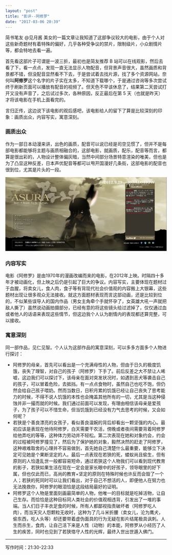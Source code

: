 ```yaml
---
layout: "post"
title: "影评--阿修罗"
date: "2017-03-06 20:39"
---
```


简书笔友 @见月酱 美女的一篇文章让我知道了这部争议较大的电影，由于个人对这些新奇题材有着特殊的偏好，几乎各种受争议的禁片，限制级片，小众剧情片等，都会特地去看一遍。

首先看这部片子可谓是一波三折，最初也是简友推荐 B 站可以在线观影，然后去看了下，看一点点，发现一直无法显示人物配音，但背景声音很大，虽然画质和背景都不错，但没配音显然看不下去，于是尝试着去找片源，找了多个资源网站，奈何叫**阿修罗**这个名字的片子实在太多，不知道下载哪个，于是通过咨询等多次尝试终于刷新页面可以播放有配音的视频了。但天色不早该休息了，结果第二天尝试打开又没有声音了，之后试过多次，各种原因，反正最后在第 5 天（也就是昨天）才将该电影在手机上面看完的。

言归正传，这边说下该电影的观后感吧，该电影给人的留下了算是比较深刻的印象：画质出众，内容写实，寓意深刻。

### 画质出众

作为一部日本动漫来讲，出色的画质，配音可以说已经是司空见惯了，但并不是每部电影都能够将主题与画质相融合的，这部电影，就画质，配乐，配音等而言，都算是很出彩的，人物设计整体偏灰暗，当然中间部分场景特意渲染的唯美，但也是为了凸显这种反差，日本声优配音等都可以甩开国漫好几条街，这部电影的配音也很到位，尤其是片头的一段。


![](https://raw.githubusercontent.com/noparkinghere/noparkinghere.github.io/master/img/2017-03-06-影评-阿修罗/1.png)


### 内容写实

电影《阿修罗》是由1970年的漫画改编而来的电影，在2012年上映。时隔四十多年才被动画化，但上映之后仍是引起了巨大的争议。内容写实，主要体现在题材过于血腥，将卖女儿，食人肉，食子等有背现代社会价值观的内容搬上大银幕，这些题材出现让很多观众无法接收。就这方面题材表现而言这部动画，还是比较到位的，不似某些误导人的国内作品（男女主角牵个手就怀孕了，女英雄大吼一声就把敌人撕了）虽然说动画拍摄部分，已经有意的将这些镜头给过滤掉了，仅仅通过血或者他人的话语来表现这些情节，但这边我个人认为剧情内的表现都还算完整，可以接收。

### 寓意深刻

同一部作品，见仁见智。个人认为这部作品的寓意深刻，可以多多方面多个人物进行探讨：
- 阿修罗的母亲，首先可以看出是一个充满母性的人物，但由于日久的极度饥饿，丧失了理智，对自己的孩子（阿修罗）下手了。前后反差之大不禁让人唏嘘，这边我们可以探讨下，该母亲在面对突发状况时，如遇到恶犬等袭击自己的孩子，可以冒着危险，去抵挡。有一点点食物时，虽然自己也吃不饱，但仍然会给自己孩子喂奶。然而当数日，日积月累的饥饿已经让自己丧失了思考能力的时候，不得不说人饥饿的本性也会掩盖其他所有的一切，尤其是当这种侵蚀并非一撮而就的时候。我们通过前面可以发现，有理由相信该母亲是爱孩子，为了孩子可以不惜生命，但当饥饿到已经没有力气去思考的时候，又会如何呢？
- 若狭是个善良漂亮的女孩子，看似善良温婉的背后却看出一颗坚强的内心。最初应该是表现在他待阿修罗，白天需要干农活，傍晚或者夜间需要背着阿修罗给他弄吃的等等，这种体力劳动并不轻松。第二次表现在她和对象约会，约会的过程被阿修罗撞见了，然后为了保护她的对象，毅然决然的赶走了阿修罗，这种艰难取舍的心理并不容易做到，首先她自己清楚什么最重要，能够立下决定可见她是个果断坚定的人。最后一点表现在若狭的死，蝼蚁尚且偷生，但有原则的人恰逢乱世一般都容易短命，通过若狭这个人物我们可以看到现代教育的影子，若狭如果生活在现在一定会是家长眼中的好孩子，领导眼里的好下属，但也仅此而已，高尚的教育+坚定的原则在特殊时候也许反而会毁了一个人；若狭的死同时可以让我们看出，对于自己不想活的人，即便他人在努力也无法挽救你，阿修罗的眼泪恰是这段结局最好的证明。
- 阿修罗这个人物是里面刻画最简单的人物，他唯一的目标就是吃掉活物，让自己生存。而恰恰是这种目标同人类社会的价值观相违背，引发出了一堆的事端。当人们日子丰衣足食的时候，所有人都鄙视指责破坏者（阿修罗吃人肉），而当天灾人怨颗粒无收时，这种为了几斗米折腰（卖女儿，沦为鹰犬，偷东西，吃人头等）却还要带着虚伪面具的行为无疑在影片结尾极具讽刺。人生而杀生，食肉，让自己活下来是人性（动物）的本能，阿修罗从小经历了人生的疾苦，同时也见到了若狭恪守人性的光辉，最终入世出世遁入佛门。


***

写作时间：21:30-22:33
